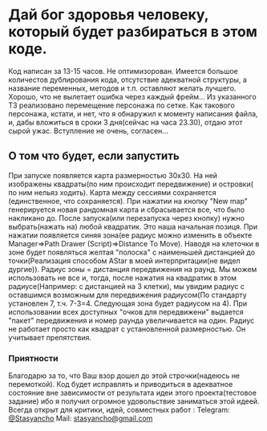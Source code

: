 # Дай бог здоровья человеку, который будет разбираться в этом коде.

Код написан за 13-15 часов. Не оптимизорован. Имеется большое количестов дублирования кода, отсутствие адекватной структуры, а название переменных, методов и т.п. оставляют желать лучшего. Хорошо, что не вылетает ошибка через каждый фрейм...
Из указанного ТЗ реализовано перемещение персонажа по сетке. Как такового персонажа, кстати, и нет, что я обнаружил к моменту написания файла, и, дабы вложиться в сроки 3 дня(сейчас на часа 23.30), отдаю этот сырой ужас.
Вступление не очень, согласен... 

## О том что будет, если запустить

При запуске появляется карта размерностью 30х30. На ней изображены квадраты(по ним происходит передвижение) и островки( по ним нельяз ходить). Карта между сессиями сохраняется (единственное, что сохраняется). При нажатии на кнопку "New map" генерируется новая рандомная карта и сбрасывается все, что было накликано до.
После запуска(или перезапуска через кнопку) нужно выбрать(нажать на) любой квадратик. Это наша начальная позиця. При нажатии появляется синяя зона(ее радиус можно изменить в объекте Manager=>Path Drawer (Script)=>Distance To Move). 
Наводя на клеточки в зоне будет появляться желтая "полоска" с наименьшей дистанцией до точки(Реализация способом AStar в моей интерпритации(не видел дургие)). Радиус зоны = дистанция передвижения на раунд. Мы можем использовать не все и, тогда, после нажатия на квадратик в этом радиусе(Например: с дистанцией на 3 клетки), мы увидим радиус с оставшимся возможным для передвижения радиусом(По стандарту установлен 7, т.ч. 7-3=4. Следующая зона будет радиусом на 4). При использовании всех доступных "очков для передвижени" выдается "пакет" передвижения и номер раунда увеличивается на один. Радиус не работает просто как квадрат с установленной размерностью. Он учитывает препятствия.

### Приятности

Благодарю за то, что Ваш взор дошел до этой строчки(надеюсь не перемоткой). Код будет исправлять и приводиться в адекватное состояние вне зависимости от результата идеи этого проекта(тестовое задание) ибо я получил огромное удовольствие заниматься этой идеей.
Всегда открыт для критики, идей, совместных работ :
Telegram: [@Stasyancho](https://t.me/Stasyancho)
Mail: stasyancho@gmail.com
